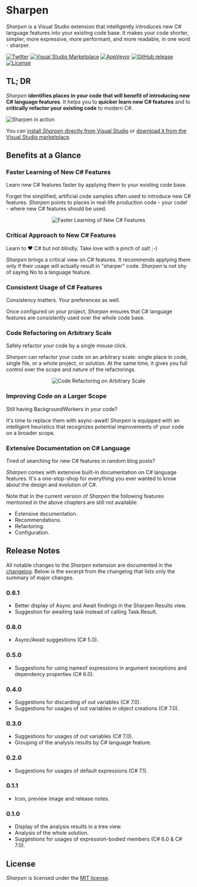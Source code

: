 # Sharpen
*Sharpen* is a Visual Studio extension that intelligently introduces new C# language features into your existing code base. It makes your code shorter, simpler, more expressive, more performant, and more readable, in one word - sharper.

[![Twitter](https://img.shields.io/badge/twitter-sharpenrocks-brightgreen.svg?logo=twitter)](https://twitter.com/sharpenrocks)
[![Visual Studio Marketplace](https://img.shields.io/badge/visual%20studio%20marketplace-v0.6.1-blue.svg)](https://marketplace.visualstudio.com/items?itemName=ironcev.sharpen)
[![AppVeyor](https://img.shields.io/appveyor/ci/ironcev/sharpen.svg)](https://ci.appveyor.com/project/ironcev/sharpen)
[![GitHub release](https://img.shields.io/github/release/ironcev/sharpen/all.svg)](https://github.com/ironcev/sharpen/releases)
[![License](https://img.shields.io/github/license/ironcev/sharpen.svg)](https://github.com/ironcev/sharpen/blob/master/LICENSE)

## TL; DR
*Sharpen* **identifies places in your code that will benefit of introducing new C# language features**. It helps you to **quicker learn new C# features** and to **critically refactor your existing code** to modern C#.

![Sharpen in action](https://raw.githubusercontent.com/ironcev/sharpen/master/images/demo.gif)

You can [install *Sharpen* directly from Visual Studio](https://github.com/sharpenrocks/Sharpen/wiki/Installing-Sharpen) or [download it from the Visual Studio marketplace](https://marketplace.visualstudio.com/items?itemName=ironcev.sharpen).

## Benefits at a Glance

### Faster Learning of New C# Features
Learn new C# features faster by applying them to your existing code base.

Forget the simplified, artificial code samples often used to introduce new C# features. *Sharpen* points to places in real-life production code - your code! - where new C# features should be used.

<p align="center">
    <img src="https://raw.githubusercontent.com/ironcev/sharpen/master/images/faster-learning-of-new-csharp-features.png" alt="Faster Learning of New C# Features" style="max-width:100%;">
</p>

### Critical Approach to New C# Features
Learn to ❤ C# but not blindly. Take love with a pinch of salt ;-)

*Sharpen* brings a critical view on C# features. It recommends applying them only if their usage will actually result in "sharper" code. *Sharpen* is not shy of saying No to a language feature.

### Consistent Usage of C# Features
Consistency matters. Your preferences as well.

Once configured on your project, *Sharpen* ensures that C# language features are consistently used over the whole code base.

### Code Refactoring on Arbitrary Scale
Safely refactor your code by a single mouse click.

*Sharpen* can refactor your code on an arbitrary scale: single place in code, single file, or a whole project, or solution. At the same time, it gives you full control over the scope and nature of the refactorings.

<p align="center">
    <img src="https://raw.githubusercontent.com/ironcev/sharpen/master/images/code-refactoring-on-arbitrary-scale.png" alt="Code Refactoring on Arbitrary Scale" style="max-width:100%;">
</p>

### Improving Code on a Larger Scope
Still having BackgroundWorkers in your code?

It's time to replace them with async-await! *Sharpen* is equipped with an intelligent heuristics that recognizes potential improvements of your code on a broader scope.

### Extensive Documentation on C# Language
Tired of searching for new C# features in random blog posts?

*Sharpen* comes with extensive built-in documentation on C# language features. It's a one-stop-shop for everything you ever wanted to know about the design and evolution of C#.

Note that in the current version of *Sharpen* the following features mentioned in the above chapters are still not available:

- Extensive documentation.
- Recommendations.
- Refactoring.
- Configuration.

## Release Notes
All notable changes to the *Sharpen* extension are documented in the [changelog](https://github.com/ironcev/sharpen/blob/master/CHANGELOG.md). Below is the excerpt from the changelog that lists only the summary of major changes.

### 0.6.1
- Better display of Async and Await findings in the Sharpen Results view.
- Suggestion for awaiting task instead of calling Task.Result.

### 0.6.0
- Async/Await suggestions (C# 5.0).

### 0.5.0
- Suggestions for using nameof expressions in argument exceptions and dependency properties (C# 6.0).

### 0.4.0
- Suggestions for discarding of out variables (C# 7.0).
- Suggestions for usages of out variables in object creations (C# 7.0).

### 0.3.0
- Suggestions for usages of out variables (C# 7.0).
- Grouping of the analysis results by C# language feature.

### 0.2.0
- Suggestions for usages of default expressions (C# 7.1).

### 0.1.1
- Icon, preview image and release notes.

### 0.1.0
- Display of the analysis results in a tree view.
- Analysis of the whole solution.
- Suggestions for usages of expression-bodied members (C# 6.0 & C# 7.0).

## License
*Sharpen* is licensed under the [MIT license](https://github.com/ironcev/sharpen/blob/master/LICENSE).
